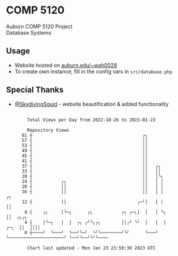 # COMP 5120
Auburn COMP 5120 Project  
Database Systems

## Usage
- Website hosted on [auburn.edu/~wah0028](https://webhome.auburn.edu/~wah0028/)
- To create own instance, fill in the config vars in `src/database.php`

## Special Thanks
- [@SkydivingSquid](https://github.com/SkydivingSquid) - website beautification & added functionality

```

        Total Views per Day from 2022-10-26 to 2023-01-23

        Repository Views
      61 ┼                                          ╭╮
      57 ┤                                          ││
      53 ┤                                          ││
      49 ┤                                          ││
      45 ┤                                          ││
      41 ┤                                          ││
      37 ┤                                          ││   ╭╮
      33 ┤                                          ││   ││
      28 ┤                                          ││   │╰╮
      24 ┤           ╭╮                             ││   │ │
      20 ┤           ││                             ││   │ │
      16 ┤           ││                             ││   │ │                           ╭╮
      12 ┤           ││                           ╭─╯│   │ │                           ││
       8 ┤    ╭╮     │╰─╮      ╭╮           ╭╮ ╭─╮│  │   │ ╰╮                          ││  ╭╮╭╮
       4 ┤    │╰─╮   │  │  ╭╮ ╭╯╰╮╭╮        ││╭╯ ╰╯  │   │  │                     ╭─╮  ││  ││││
       0 ┼────╯  ╰───╯  ╰──╯╰─╯  ╰╯╰────────╯╰╯      ╰───╯  ╰─────────────────────╯ ╰──╯╰──╯╰╯╰────

        Chart last updated - Mon Jan 23 23:59:38 2023 UTC
        
```
